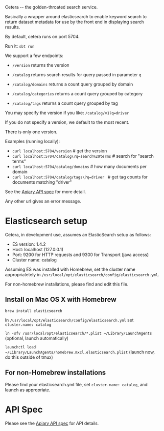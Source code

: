 Cetera -- the golden-throated search service.

Basically a wrapper around elasticsearch to enable keyword search to return dataset metadata for use by the front end in displaying search results.

By default, cetera runs on port 5704.

Run it: `sbt run`

We support a few endpoints:
* `/version` returns the version

* `/catalog` returns search results for query passed in parameter `q`
* `/catalog/domains` returns a count query grouped by domain
* `/catalog/categories` returns a count query grouped by category
* `/catalog/tags` returns a count query grouped by tag

You may specify the version if you like: `/catalog/v1?q=driver`

If you do not specify a version, we default to the most recent.

There is only one version.

Examples (running locally):
* `curl localhost:5704/version` # get the version
* `curl localhost:5704/catalog\?q=search%20terms` # search for "search terms"
* `curl localhost:5704/catalog/domains` # how many documents per domain
* `curl localhost:5704/catalog/tags\?q=driver ` # get tag counts for documents matching "driver"

See the [Apiary API spec](http://docs.cetera.apiary.io/#) for more detail.

Any other url gives an error message.

# Elasticsearch setup

Cetera, in development use, assumes an ElasticSearch setup as follows:

- ES version: 1.4.2
- Host: localhost (127.0.0.1)
- Port: 9200 for HTTP requests and 9300 for Transport (java access)
- Cluster name: catalog

Assuming ES was installed with Homebrew, set the cluster name appropriatetely in `/usr/local/opt/elasticsearch/config/elasticsearch.yml`.

For non-homebrew installations, please find and edit this file.

## Install on Mac OS X with Homebrew

`brew install elasticsearch`

In `/usr/local/opt/elasticsearch/config/elasticsearch.yml` set `cluster.name: catalog`

`ln -sfv /usr/local/opt/elasticsearch/*.plist ~/Library/LaunchAgents` (optional, launch automatically)

`launchctl load ~/Library/LaunchAgents/homebrew.mxcl.elasticsearch.plist` (launch now, do this outside of tmux)

## For non-Homebrew installations

Please find your elasticsearch.yml file, set `cluster.name: catalog`, and launch as appropriate.

# API Spec

Please see the [Apiary API spec](http://docs.cetera.apiary.io/#) for API details.
